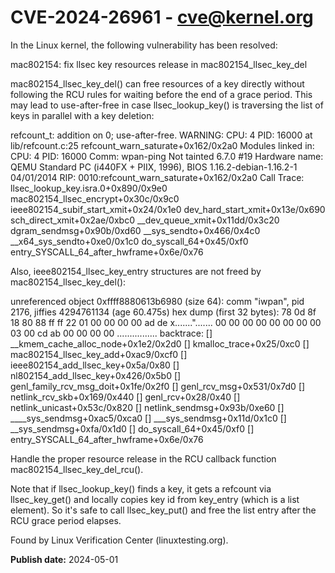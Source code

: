 # CVE-2024-26961 - cve@kernel.org

In the Linux kernel, the following vulnerability has been resolved:

mac802154: fix llsec key resources release in mac802154_llsec_key_del

mac802154_llsec_key_del() can free resources of a key directly without
following the RCU rules for waiting before the end of a grace period. This
may lead to use-after-free in case llsec_lookup_key() is traversing the
list of keys in parallel with a key deletion:

refcount_t: addition on 0; use-after-free.
WARNING: CPU: 4 PID: 16000 at lib/refcount.c:25 refcount_warn_saturate+0x162/0x2a0
Modules linked in:
CPU: 4 PID: 16000 Comm: wpan-ping Not tainted 6.7.0 #19
Hardware name: QEMU Standard PC (i440FX + PIIX, 1996), BIOS 1.16.2-debian-1.16.2-1 04/01/2014
RIP: 0010:refcount_warn_saturate+0x162/0x2a0
Call Trace:
 <TASK>
 llsec_lookup_key.isra.0+0x890/0x9e0
 mac802154_llsec_encrypt+0x30c/0x9c0
 ieee802154_subif_start_xmit+0x24/0x1e0
 dev_hard_start_xmit+0x13e/0x690
 sch_direct_xmit+0x2ae/0xbc0
 __dev_queue_xmit+0x11dd/0x3c20
 dgram_sendmsg+0x90b/0xd60
 __sys_sendto+0x466/0x4c0
 __x64_sys_sendto+0xe0/0x1c0
 do_syscall_64+0x45/0xf0
 entry_SYSCALL_64_after_hwframe+0x6e/0x76

Also, ieee802154_llsec_key_entry structures are not freed by
mac802154_llsec_key_del():

unreferenced object 0xffff8880613b6980 (size 64):
  comm "iwpan", pid 2176, jiffies 4294761134 (age 60.475s)
  hex dump (first 32 bytes):
    78 0d 8f 18 80 88 ff ff 22 01 00 00 00 00 ad de  x.......".......
    00 00 00 00 00 00 00 00 03 00 cd ab 00 00 00 00  ................
  backtrace:
    [<ffffffff81dcfa62>] __kmem_cache_alloc_node+0x1e2/0x2d0
    [<ffffffff81c43865>] kmalloc_trace+0x25/0xc0
    [<ffffffff88968b09>] mac802154_llsec_key_add+0xac9/0xcf0
    [<ffffffff8896e41a>] ieee802154_add_llsec_key+0x5a/0x80
    [<ffffffff8892adc6>] nl802154_add_llsec_key+0x426/0x5b0
    [<ffffffff86ff293e>] genl_family_rcv_msg_doit+0x1fe/0x2f0
    [<ffffffff86ff46d1>] genl_rcv_msg+0x531/0x7d0
    [<ffffffff86fee7a9>] netlink_rcv_skb+0x169/0x440
    [<ffffffff86ff1d88>] genl_rcv+0x28/0x40
    [<ffffffff86fec15c>] netlink_unicast+0x53c/0x820
    [<ffffffff86fecd8b>] netlink_sendmsg+0x93b/0xe60
    [<ffffffff86b91b35>] ____sys_sendmsg+0xac5/0xca0
    [<ffffffff86b9c3dd>] ___sys_sendmsg+0x11d/0x1c0
    [<ffffffff86b9c65a>] __sys_sendmsg+0xfa/0x1d0
    [<ffffffff88eadbf5>] do_syscall_64+0x45/0xf0
    [<ffffffff890000ea>] entry_SYSCALL_64_after_hwframe+0x6e/0x76

Handle the proper resource release in the RCU callback function
mac802154_llsec_key_del_rcu().

Note that if llsec_lookup_key() finds a key, it gets a refcount via
llsec_key_get() and locally copies key id from key_entry (which is a
list element). So it's safe to call llsec_key_put() and free the list
entry after the RCU grace period elapses.

Found by Linux Verification Center (linuxtesting.org).

**Publish date:** 2024-05-01
